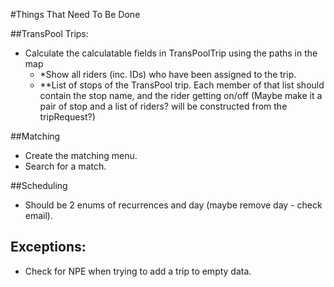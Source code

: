 #Things That Need To Be Done

##TransPool Trips:
 - Calculate the calculatable fields in TransPoolTrip using the paths in the map
    - *Show all riders (inc. IDs) who have been assigned to the trip.
    - **List of stops of the TransPool trip. Each member of that list should contain the stop name, 
      and the rider getting on/off (Maybe make it a pair of stop and a list of riders? will be constructed
      from the tripRequest?)

 
 ##Matching
   - Create the matching menu.
   - Search for a match.
   
##Scheduling
   - Should be 2 enums of recurrences and day (maybe remove day - check email).
   
   
## Exceptions:
- Check for NPE when trying to add a trip to empty data. 